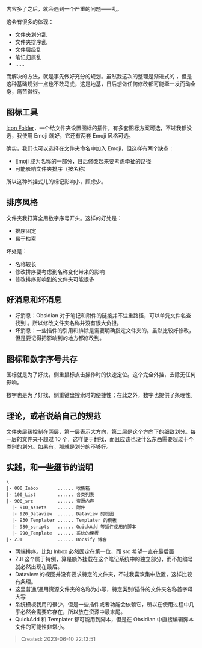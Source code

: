 内容多了之后，就会遇到一个严重的问题——乱。

这会有很多的体现：

- 文件夹划分乱
- 文件夹排序乱 
- 文件层级乱
- 笔记归属乱
- ……

而解决的方法，就是事先做好充分的规划。虽然我这次的整理是渐进式的 ，但是这种基础规划一点也不敢马虎，这是地基，日后想做任何修改都可能牵一发而动全身，痛苦得很。

## 图标工具

[Icon Folder](https://github.com/FlorianWoelki/obsidian-icon-folder)，一个给文件夹设置图标的插件，有多套图标方案可选，不过我都没选，我使用 Emoji 就好，它还有两套 Emoji 风格可选。

确实，我们也可以选择在文件夹命名中加入 Emoji，但这样有两个缺点：

- Emoji 成为名称的一部分，日后修改起来要考虑牵扯的路径
- 可能影响文件夹排序（按名称）

所以这种外挂式儿的标记影响小，顾虑少。

## 排序风格

文件夹我打算全用数字序号开头。这样的好处是：

-  排序固定
- 易于检索

坏处是：

- 名称较长
- 修改排序要考虑到名称变化带来的影响
- 修改排序影响到的文件夹可能很多

## 好消息和坏消息

- 好消息：Obsidian 对于笔记和附件的链接并不注重路径，可以单凭文件名查找到 。所以修改文件夹名称并没有很大负担。
- 坏消息：一些插件的引用和排除是需要明确指定文件夹的。虽然比较好修改，但是要记得把影响到的地方都修改到。

## 图标和数字序号共存

图标就是为了好找，侧重鼠标点击操作时的快速定位。这个完全外挂，去除无任何影响。

数字也是为了好找，侧重键盘搜索时的便捷性；在此之外，数字也提供了条理性。

## 理论，或者说给自己的规范

文件夹层级控制在两层，第一层表示大方向，第二层是这个方向下的细致划分。每一层的文件夹不超过 10 个，这样便于翻找，而且应该也没什么东西需要超过十个类别的划分。如果有，那就是划分的不够好。

## 实践，和一些细节的说明

```
\
|- 000_Inbox       ...... 收集箱
|- 100_List        ...... 各类列表
|- 900_src         ...... 资源内容
  |- 910_assets    ...... 附件
  |- 920_Dataview  ...... Dataview 的视图
  |- 930_Templater ...... Templater 的模板
  |- 980_scripts   ...... QuickAdd 等插件使用的脚本
  |- 990_Template  ...... 系统的模板
|- ZJI             ...... Docsify 博客
```

- 两端排序。比如 Inbox 必然固定在第一位，而 src 希望一直在最后面
- ZJI 这个属于特例，算是额外挂载在这个笔记系统中的独立部分，而不加编号就必然出现在最后。
- Dataview 的视图并没有要求特定的文件夹，不过我喜欢集中放置，这样比较有条理。
- 这里普通/通用资源文件夹的名称为小写，特定类别/插件的文件夹名称首字母大写
- 系统模板我用的很少，但是一些插件或者功能会依赖它，所以在使用过程中几乎必然会需要它存在，所以放在资源中最末尾。
- QuickAdd 和 Templater 都可能用到脚本，但是在 Obsidian 中直接编辑脚本文件的可能性非常小。

> Created: 2023-06-10 22:13:51